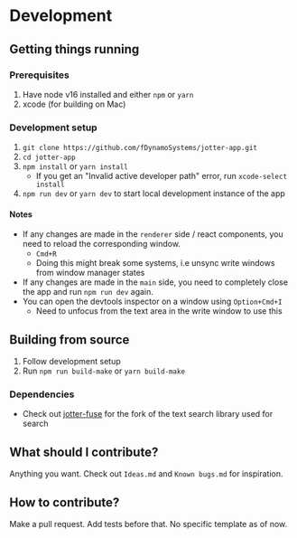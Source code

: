# Development

## Getting things running

### Prerequisites
1. Have node v16 installed and either `npm` or `yarn`
2. xcode (for building on Mac)

### Development setup
1. `git clone https://github.com/fDynamoSystems/jotter-app.git`
2. `cd jotter-app`
3. `npm install` or `yarn install`
 	- If you get an "Invalid active developer path" error, run `xcode-select install`  
4. `npm run dev` or `yarn dev` to start local development instance of the app

#### Notes
- If any changes are made in the `renderer` side / react components, you need to reload the corresponding window.
  - `Cmd+R`
  - Doing this might break some systems, i.e unsync write windows from window manager states
- If any changes are made in the `main` side, you need to completely close the app and run `npm run dev` again.
- You can open the devtools inspector on a window using `Option+Cmd+I`
	- Need to unfocus from the text area in the write window to use this

## Building from source
1. Follow development setup
2. Run `npm run build-make` or `yarn build-make`

### Dependencies
- Check out [jotter-fuse](https://github.com/fDynamoSystems/jotter-fuse) for the fork of the text search library used for search

## What should I contribute?
Anything you want. Check out `Ideas.md` and `Known bugs.md` for inspiration.

## How to contribute?
Make a pull request. Add tests before that. No specific template as of now.
